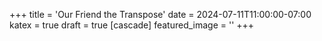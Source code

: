 +++
title = 'Our Friend the Transpose'
date = 2024-07-11T11:00:00-07:00
katex = true
draft = true
[cascade]
  featured_image = ''
+++
